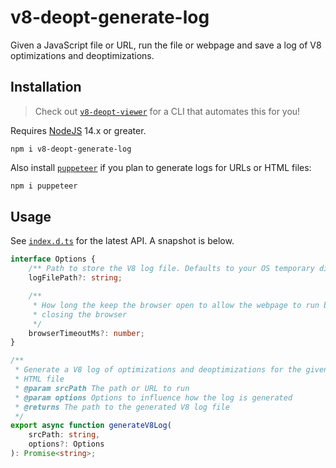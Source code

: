 # v8-deopt-generate-log

Given a JavaScript file or URL, run the file or webpage and save a log of V8 optimizations and deoptimizations.

## Installation

> Check out [`v8-deopt-viewer`](https://npmjs.com/package/v8-deopt-viewer) for a CLI that automates this for you!

Requires [NodeJS](https://nodejs.org) 14.x or greater.

```
npm i v8-deopt-generate-log
```

Also install [`puppeteer`](https://github.com/GoogleChrome/puppeteer) if you plan to generate logs for URLs or HTML files:

```bash
npm i puppeteer
```

## Usage

See [`index.d.ts`](src/index.d.ts) for the latest API. A snapshot is below.

```typescript
interface Options {
	/** Path to store the V8 log file. Defaults to your OS temporary directory */
	logFilePath?: string;

	/**
	 * How long the keep the browser open to allow the webpage to run before
	 * closing the browser
	 */
	browserTimeoutMs?: number;
}

/**
 * Generate a V8 log of optimizations and deoptimizations for the given JS or
 * HTML file
 * @param srcPath The path or URL to run
 * @param options Options to influence how the log is generated
 * @returns The path to the generated V8 log file
 */
export async function generateV8Log(
	srcPath: string,
	options?: Options
): Promise<string>;
```
